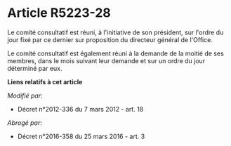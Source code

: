 # Article R5223-28

Le comité consultatif est réuni, à l'initiative de son président, sur l'ordre du jour fixé par ce dernier sur proposition du
directeur général de l'Office. 

Le comité consultatif est également réuni à la demande de la moitié de ses membres, dans le mois suivant leur demande et sur
un ordre du jour déterminé par eux.

**Liens relatifs à cet article**

_Modifié par_:

  - Décret n°2012-336 du 7 mars 2012 - art. 18

_Abrogé par_:

  - Décret n°2016-358 du 25 mars 2016 - art. 3
